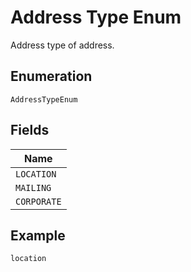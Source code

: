 
# Address Type Enum

Address type of address.

## Enumeration

`AddressTypeEnum`

## Fields

| Name |
|  --- |
| `LOCATION` |
| `MAILING` |
| `CORPORATE` |

## Example

```
location
```

